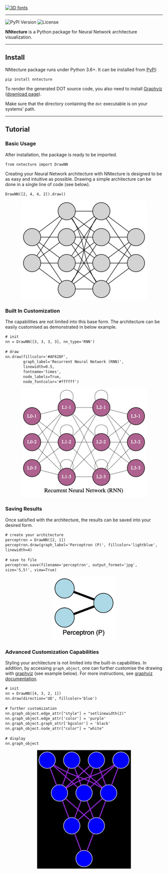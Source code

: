 [![3D fonts](https://see.fontimg.com/api/renderfont4/aM4g/eyJyIjoiZnMiLCJoIjoxNTYsInciOjIwMDAsImZzIjo3OCwiZmdjIjoiI0VGNzRCNyIsImJnYyI6IiNGREY5RjkiLCJ0IjoxfQ/Tk50ZWN0dXJl/adamas-regular.png)](https://www.fontspace.com/category/3d)

--------------------------------------

![PyPI Version](https://img.shields.io/pypi/v/nntecture)
![License](https://img.shields.io/pypi/l/nntecture)

**NNtecture** is a Python package for Neural Network architecture visualization.

***

Install
-------

NNtecture package runs under Python 3.6+. It can be installed from
[PyPI](https://pypi.org/project/nntecture/):

``` {.sourceCode .python}
pip install nntecture
```

To render the generated DOT source code, you also need to install [Graphviz](https://www.graphviz.org/) ([download page](https://www.graphviz.org/download/)).

Make sure that the directory containing the ``dot`` executable is on your
systems' path.

***

Tutorial
--------

### Basic Usage

After installation, the package is ready to be imported.

``` {.sourceCode .python}
from nntecture import DrawNN
```

Creating your Neural Network architecture with NNtecture is designed to be as easy and intuitive as possible. Drawing a simple architecture can be done in a single line of code (see below).

``` {.sourceCode .python}
DrawNN([2, 4, 4, 2]).draw()
```

<p align="center">
  <img src="https://github.com/kristianbonnici/nntecture/blob/master/img/basic_drawing.jpg?raw=true" width="400" />
</p>

### Built In Customization

The capabilities are not limited into this base form. The architecture can be easily customised as demonstrated in below example.

``` {.sourceCode .python}
# init
nn = DrawNN([3, 3, 3, 3], nn_type='RNN')

# draw
nn.draw(fillcolor='#AF628F',
        graph_label='Recurrent Neural Network (RNN)',
        linewidth=0.5,
        fontname='times',
        node_labels=True,
        node_fontcolor='#ffffff')
```
<p align="center">
  <img src="https://github.com/kristianbonnici/nntecture/blob/master/img/rnn.jpg?raw=true" width="400" />
</p>

### Saving Results

Once satisfied with the architecture, the results can be saved into your desired form.

``` {.sourceCode .python}
# create your architecture
perceptron = DrawNN([2, 1])
perceptron.draw(graph_label='Perceptron (P)', fillcolor='lightblue', linewidth=4)

# save to file
perceptron.save(filename='perceptron', output_format='jpg', size='5,5!', view=True)
```

<p align="center">
  <img src="https://github.com/kristianbonnici/nntecture/blob/master/img/perceptron.jpg?raw=true" width="200" />
</p>

### Advanced Customization Capabilities

Styling your architecture is not limited into the built-in capabilities. In addition, by accessing <code>graph_object</code>, one can further customise the drawing with [graphviz](https://pypi.org/project/graphviz/) (see example below). For more instructions, see [graphviz documentation](https://graphviz.org/documentation/).

``` {.sourceCode .python}
# init
nn = DrawNN([4, 3, 2, 1])
nn.draw(direction='UD', fillcolor='blue')

# further customization
nn.graph_object.edge_attr["style"] = "setlinewidth(2)"
nn.graph_object.edge_attr['color'] = 'purple'
nn.graph_object.graph_attr['bgcolor'] = 'black'
nn.graph_object.node_attr["color"] = "white"

# display
nn.graph_object
```

<p align="center">
  <img src="https://github.com/kristianbonnici/nntecture/blob/master/img/advanced_customization.jpg?raw=true" width="300" />
</p>
